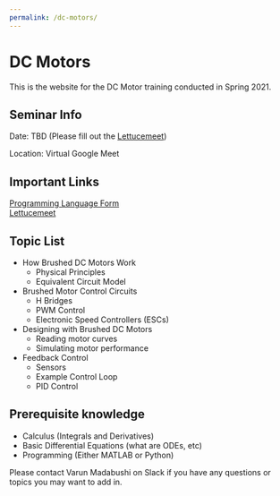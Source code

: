 ```yaml
---
permalink: /dc-motors/
---
```


# DC Motors

This is the website for the DC Motor training conducted in Spring 2021.

## Seminar Info
Date: TBD (Please fill out the [Lettucemeet](https://lettucemeet.com/l/V0Mg0))

Location: Virtual Google Meet


## Important Links
[Programming Language Form](https://forms.gle/Qcyw3fMNwqtrXuoq5) \
[Lettucemeet](https://lettucemeet.com/l/V0Mg0)


## Topic List
- How Brushed DC Motors Work
    - Physical Principles
    - Equivalent Circuit Model
- Brushed Motor Control Circuits
    - H Bridges
    - PWM Control
    - Electronic Speed Controllers (ESCs)
- Designing with Brushed DC Motors
    - Reading motor curves
    - Simulating motor performance
- Feedback Control
    - Sensors
    - Example Control Loop
    - PID Control


## Prerequisite knowledge
- Calculus (Integrals and Derivatives)
- Basic Differential Equations (what are ODEs, etc)
- Programming (Either MATLAB or Python)

Please contact Varun Madabushi on Slack if you have any questions or topics you may want to add in.
